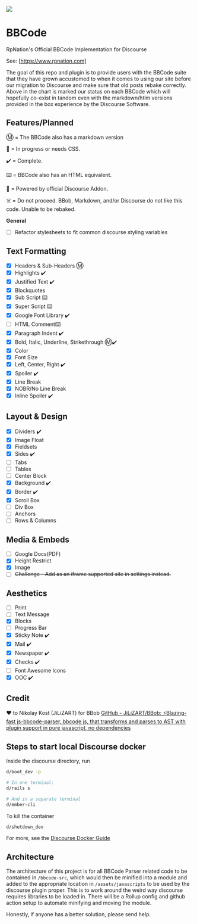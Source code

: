 ![](https://www.rpnation.com/styles/rpnlogo12.png)

# BBCode

RpNation's Official BBCode Implementation for Discourse

See: [https://www.rpnation.com]

The goal of this repo and plugin is to provide users with the BBCode suite that they have grown accustomed to when it comes to using our site before our migration to Discourse and make sure that old posts rebake correctly. Above in the chart is marked our status on each BBCode which will hopefully co-exist in tandom even with the markdown/htlm versions provided in the box experience by the Discourse Software.

## Features/Planned

Ⓜ️ = The BBCode also has a markdown version

🚧 = In progress or needs CSS.

✔️ = Complete.

⌨️ = BBCode also has an HTML equivalent.

🎉 = Powered by official Discourse Addon.

☠️ = Do not proceed. BBob, Markdown, and/or Discourse do not like this code. Unable to be rebaked.

**General**

- [ ] Refactor stylesheets to fit common discourse styling variables

## Text Formatting

- [x] Headers & Sub-Headers Ⓜ️
- [x] Highlights ✔️
- [x] Justified Text ✔️
- [x] Blockquotes
- [x] Sub Script ⌨️
- [x] Super Script ⌨️
- [x] Google Font Library ✔️
- [ ] HTML Comment⌨️
- [x] Paragraph Indent ✔️
- [x] Bold, Italic, Underline, Strikethrough Ⓜ️✔️
- [x] Color
- [x] Font Size
- [x] Left, Center, Right ✔️
- [x] Spoiler ✔️
- [x] Line Break
- [x] NOBR/No Line Break
- [x] Inline Spoiler ✔️

## Layout & Design

- [x] Dividers ✔️
- [x] Image Float
- [x] Fieldsets
- [x] Sides ✔️
- [ ] Tabs
- [ ] Tables
- [ ] Center Block
- [x] Background ✔️
- [x] Border ✔️
- [x] Scroll Box
- [ ] Div Box
- [ ] Anchors
- [ ] Rows & Columns

## Media & Embeds

- [ ] Google Docs(PDF)
- [x] Height Restrict
- [x] Image
- [ ] ~~Challonge - Add as an iframe supported site in settings instead.~~

## Aesthetics

- [ ] Print
- [ ] Text Message
- [X] Blocks
- [ ] Progress Bar
- [x] Sticky Note ✔️
- [x] Mail ✔️
- [x] Newspaper ✔️
- [x] Checks ✔️
- [ ] Font Awesome Icons
- [x] OOC ✔️

## Credit

❤️ to Nikolay Kost (JiLiZART) for BBob [GitHub - JiLiZART/BBob: ⚡️Blazing-fast js-bbcode-parser, bbcode js, that transforms and parses to AST with plugin support in pure javascript, no dependencies](https://github.com/JiLiZART/BBob)

## Steps to start local Discourse docker

Inside the discourse directory, run

```bash
d/boot_dev -p

# In one terminal:
d/rails s

# And in a separate terminal
d/ember-cli
```

To kill the container

```bash
d/shutdown_dev
```

For more, see the [Discourse Docker Guide](https://meta.discourse.org/docs?topic=102009)

## Architecture

The architecture of this project is for all BBCode Parser related code to be contained in `/bbcode-src`, which would then be minified into a module and added to the appropriate location in `/assets/javascripts` to be used by the discourse plugin proper. This is to work around the weird way discourse requires libraries to be loaded in. There will be a Rollup config and github action setup to automate minifying and moving the module.

Honestly, if anyone has a better solution, please send help.
